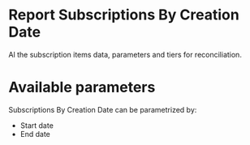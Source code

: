 # Report Subscriptions By Creation Date


Al the subscription items data, parameters and tiers for reconciliation.


# Available parameters

Subscriptions By Creation Date can be parametrized by:

* Start date
* End date
